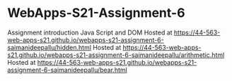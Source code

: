 # WebApps-S21-Assignment-6
Assignment introduction Java Script and DOM
Hosted at https://44-563-web-apps-s21.github.io/webapps-s21-assignment-6-saimanideepallu/hidden.html
Hosted at https://44-563-web-apps-s21.github.io/webapps-s21-assignment-6-saimanideepallu/arithmetic.html
Hosted at https://44-563-web-apps-s21.github.io/webapps-s21-assignment-6-saimanideepallu/bear.html

